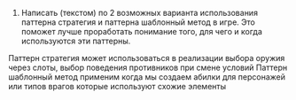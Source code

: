 1)	Написать (текстом) по 2 возможных варианта использования паттерна стратегия и паттерна шаблонный метод в игре. Это поможет лучше проработать понимание того, для чего и когда используются эти паттерны.

Паттерн стратегия может использоваться в реализации выбора оружия через слоты, выбор поведения противников при смене условий
Паттерн шаблонный метод применим когда мы создаем абилки для персонажей или типов врагов которые используют схожие элементы
